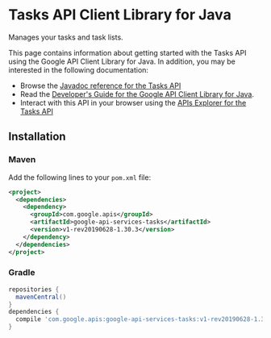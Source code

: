 # Tasks API Client Library for Java

Manages your tasks and task lists.

This page contains information about getting started with the Tasks API
using the Google API Client Library for Java. In addition, you may be interested
in the following documentation:

* Browse the [Javadoc reference for the Tasks API][javadoc]
* Read the [Developer's Guide for the Google API Client Library for Java][google-api-client].
* Interact with this API in your browser using the [APIs Explorer for the Tasks API][api-explorer]

## Installation

### Maven

Add the following lines to your `pom.xml` file:

```xml
<project>
  <dependencies>
    <dependency>
      <groupId>com.google.apis</groupId>
      <artifactId>google-api-services-tasks</artifactId>
      <version>v1-rev20190628-1.30.3</version>
    </dependency>
  </dependencies>
</project>
```

### Gradle

```gradle
repositories {
  mavenCentral()
}
dependencies {
  compile 'com.google.apis:google-api-services-tasks:v1-rev20190628-1.30.3'
}
```

[javadoc]: https://googleapis.dev/java/google-api-services-tasks/latest/index.html
[google-api-client]: https://github.com/googleapis/google-api-java-client/
[api-explorer]: https://developers.google.com/apis-explorer/#p/abusiveexperiencereport/v1/
